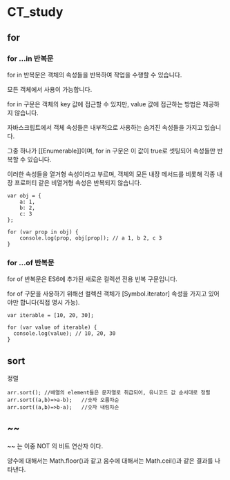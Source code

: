 # CT_study


## for
### for …in 반복문
for in 반복문은 객체의 속성들을 반복하여 작업을 수행할 수 있습니다.

모든 객체에서 사용이 가능합니다.

for in 구문은 객체의 key 값에 접근할 수 있지만, value 값에 접근하는 방법은 제공하지 않습니다.

자바스크립트에서 객체 속성들은 내부적으로 사용하는 숨겨진 속성들을 가지고 있습니다. 

그중 하나가 [[Enumerable]]이며, for in 구문은 이 값이 true로 셋팅되어 속성들만 반복할 수 있습니다.

이러한 속성들을 열거형 속성이라고 부르며, 객체의 모든 내장 메서드를 비롯해 각종 내장 프로퍼티 같은 비열거형 속성은 반복되지 않습니다.
```
var obj = {
    a: 1, 
    b: 2, 
    c: 3
};

for (var prop in obj) {
    console.log(prop, obj[prop]); // a 1, b 2, c 3
}
```
### for …of 반복문
for of 반복문은 ES6에 추가된 새로운 컬렉션 전용 반복 구문입니다.

for of 구문을 사용하기 위해선 컬렉션 객체가 [Symbol.iterator] 속성을 가지고 있어야만 합니다(직접 명시 가능).
```
var iterable = [10, 20, 30];

for (var value of iterable) {
  console.log(value); // 10, 20, 30
}
```

## sort
정렬
```
arr.sort(); //배열의 element들은 문자열로 취급되어, 유니코드 값 순서대로 정렬
arr.sort((a,b)=>a-b);   //숫자 오름차순
arr.sort((a,b)=>b-a);   //숫자 내림차순

```

## ~~
~~ 는 이중 NOT 의 비트 연산자 이다.

양수에 대해서는 Math.floor()과 같고 음수에 대해서는 Math.ceil()과 같은 결과를 나타낸다. 

